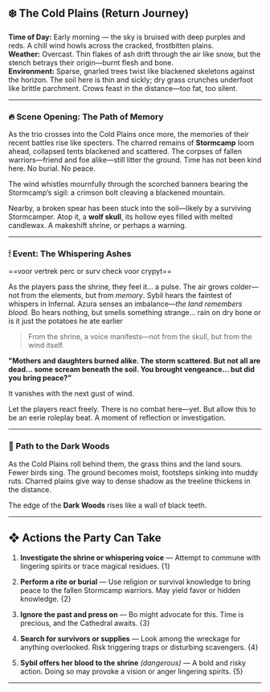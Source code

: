 
## ❄️ The Cold Plains (Return Journey)

**Time of Day:** Early morning — the sky is bruised with deep purples and reds. A chill wind howls across the cracked, frostbitten plains.  
**Weather:** Overcast. Thin flakes of ash drift through the air like snow, but the stench betrays their origin—burnt flesh and bone.  
**Environment:** Sparse, gnarled trees twist like blackened skeletons against the horizon. The soil here is thin and sickly; dry grass crunches underfoot like brittle parchment. Crows feast in the distance—too fat, too silent.

---

### 🔥 Scene Opening: The Path of Memory

As the trio crosses into the Cold Plains once more, the memories of their recent battles rise like specters. The charred remains of **Stormcamp** loom ahead, collapsed tents blackened and scattered. The corpses of fallen warriors—friend and foe alike—still litter the ground. Time has not been kind here. No burial. No peace.

The wind whistles mournfully through the scorched banners bearing the Stormcamp’s sigil: a crimson bolt cleaving a blackened mountain.

Nearby, a broken spear has been stuck into the soil—likely by a surviving Stormcamper. Atop it, a **wolf skull**, its hollow eyes filled with melted candlewax. A makeshift shrine, or perhaps a warning.

---

### 🕯 Event: The Whispering Ashes

==voor vertrek perc or surv check voor crypyt==

As the players pass the shrine, they feel it… a pulse. The air grows colder—not from the elements, but from _memory_. Sybil hears the faintest of whispers in Infernal. Azura senses an imbalance—_the land remembers blood._ Bo hears nothing, but smells something strange… rain on dry bone or is it just the potatoes he ate earlier

> From the shrine, a voice manifests—not from the skull, but from the wind itself.

**"Mothers and daughters burned alike. The storm scattered. But not all are dead... some scream beneath the soil. You brought vengeance... but did you bring peace?"**

It vanishes with the next gust of wind.

Let the players react freely. There is no combat here—yet. But allow this to be an eerie roleplay beat. A moment of reflection or investigation.

---


### 🧭 Path to the Dark Woods

As the Cold Plains roll behind them, the grass thins and the land sours. Fewer birds sing. The ground becomes moist, footsteps sinking into muddy ruts. Charred plains give way to dense shadow as the treeline thickens in the distance.

The edge of the **Dark Woods** rises like a wall of black teeth.

---

## ❖ Actions the Party Can Take

1. **Investigate the shrine or whispering voice** — Attempt to commune with lingering spirits or trace magical residues. {1}
    
2. **Perform a rite or burial** — Use religion or survival knowledge to bring peace to the fallen Stormcamp warriors. May yield favor or hidden knowledge. {2}
    
3. **Ignore the past and press on** — Bo might advocate for this. Time is precious, and the Cathedral awaits. {3}
    
4. **Search for survivors or supplies** — Look among the wreckage for anything overlooked. Risk triggering traps or disturbing scavengers. {4}
    
5. **Sybil offers her blood to the shrine** _(dangerous)_ — A bold and risky action. Doing so may provoke a vision or anger lingering spirits. {5}
    

---